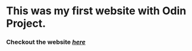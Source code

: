 <h1>This was my first website with Odin Project.</h1>

<h3>Checkout the website <a href="https://sauceross.github.io/TOP" target="_blank" rel="noopener noreferrer"> <em>here</em></a></h3>
